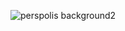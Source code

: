 
![perspolis background2](https://github.com/Electronic-Persian-Old-Library/.github/assets/74653444/f4d606df-e91f-4ae3-98bb-0cab68e6b8a1)
